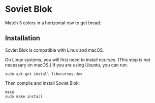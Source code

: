 # Soviet Blok

Match 3 colors in a horizontal row to get bread.

## Installation

Soviet Blok is compatible with Linux and macOS.

On Linux systems, you will first need to install ncurses. (This step is not necessary on macOS.) If you are using Ubuntu, you can run:

```
sudo apt-get install libncurses-dev
```

Then compile and install Soviet Blok:

```
make
sudo make install
```
